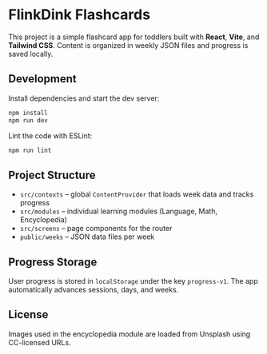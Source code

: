 # FlinkDink Flashcards

This project is a simple flashcard app for toddlers built with **React**, **Vite**, and **Tailwind CSS**. Content is organized in weekly JSON files and progress is saved locally.

## Development

Install dependencies and start the dev server:

```bash
npm install
npm run dev
```

Lint the code with ESLint:

```bash
npm run lint
```

## Project Structure

- `src/contexts` – global `ContentProvider` that loads week data and tracks progress
- `src/modules` – individual learning modules (Language, Math, Encyclopedia)
- `src/screens` – page components for the router
- `public/weeks` – JSON data files per week

## Progress Storage

User progress is stored in `localStorage` under the key `progress-v1`. The app automatically advances sessions, days, and weeks.

## License

Images used in the encyclopedia module are loaded from Unsplash using CC-licensed URLs.
